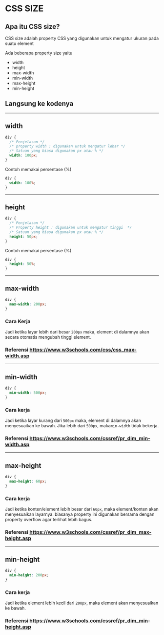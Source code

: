 # CSS SIZE

## Apa itu CSS size?

CSS size adalah property CSS yang digunakan untuk mengatur ukuran pada suatu element

Ada beberapa property size yaitu

- width
- height
- max-width
- min-width
- max-height
- min-height

## Langsung ke kodenya

---

## width

```css
div {
  /* Penjelasan */
  /* property width : digunakan untuk mengatur lebar */
  /* Satuan yang biasa digunakan px atau % */
  width: 100px;
}
```

Contoh memakai persentase (%)

```css
div {
  width: 100%;
}
```

---

## height

```css
div {
  /* Penjelasan */
  /* Property height : digunakan untuk mengatur tinggi  */
  /* Satuan yang biasa digunakan px atau % */
  height: 50px;
}
```

Contoh memakai persentase (%)

```css
div {
  height: 50%;
}
```

---

## max-width

```css
div {
  max-width: 200px;
}
```

### Cara Kerja

Jadi ketika layar lebih dari besar `200px` maka, element di dalamnya akan secara otomatis mengubah tinggi element.

### Referensi https://www.w3schools.com/css/css_max-width.asp

---

## min-width

```css
div {
  min-width: 500px;
}
```

### Cara kerja

Jadi ketika layar kurang dari `500px` maka, element di dalamnya akan menyesuaikan ke bawah.
Jika lebih dari `500px`, maka`min-width` tidak bekerja.

### Referensi https://www.w3schools.com/cssref/pr_dim_min-width.asp

---

## max-height

```css
div {
  max-height: 60px;
}
```

### Cara kerja

Jadi ketika konten/element lebih besar dari `60px`, maka element/konten akan menyesuaikan layarnya. biasanya property ini digunakan bersama dengan property overflow agar terlihat lebih bagus.

### Referensi https://www.w3schools.com/cssref/pr_dim_max-height.asp

---

## min-height

```css
div {
  min-height: 200px;
}
```

### Cara kerja

Jadi ketika element lebih kecil dari `200px`, maka element akan menyesuaikan ke bawah.

### Referensi https://www.w3schools.com/cssref/pr_dim_min-height.asp
